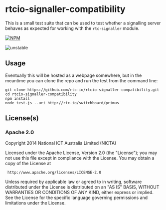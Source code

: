 # rtcio-signaller-compatibility

This is a small test suite that can be used to test whether a signalling
server behaves as expected for working with the `rtc-signaller` module.


[![NPM](https://nodei.co/npm/rtcio-signaller-compatibility.png)](https://nodei.co/npm/rtcio-signaller-compatibility/)


![unstable](https://img.shields.io/badge/stability-unstable-yellowgreen.svg)

## Usage

Eventually this will be hosted as a webpage somewhere, but in the meantime
you can clone the repo and run the test from the command line:

```
git clone https://github.com/rtc-io/rtcio-signaller-compatibility.git
cd rtcio-signaller-compatibility
npm install
node test.js --uri http://rtc.io/switchboard/primus
```

## License(s)

### Apache 2.0

Copyright 2014 National ICT Australia Limited (NICTA)

   Licensed under the Apache License, Version 2.0 (the "License");
   you may not use this file except in compliance with the License.
   You may obtain a copy of the License at

     http://www.apache.org/licenses/LICENSE-2.0

   Unless required by applicable law or agreed to in writing, software
   distributed under the License is distributed on an "AS IS" BASIS,
   WITHOUT WARRANTIES OR CONDITIONS OF ANY KIND, either express or implied.
   See the License for the specific language governing permissions and
   limitations under the License.
